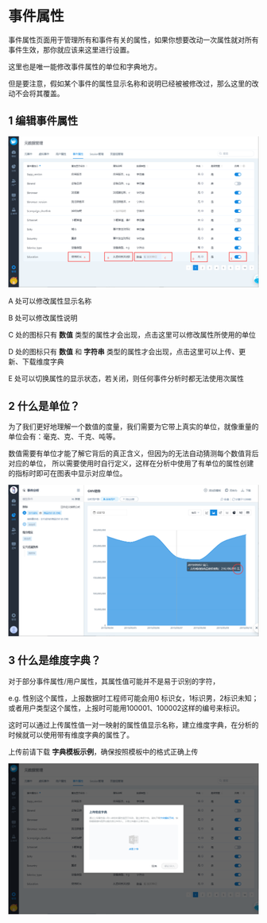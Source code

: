 # 事件属性

事件属性页面用于管理所有和事件有关的属性，如果你想要改动一次属性就对所有事件生效，那你就应该来这里进行设置。

这里也是唯一能修改事件属性的单位和字典地方。

但是要注意，假如某个事件的属性显示名称和说明已经被被修改过，那么这里的改动不会将其覆盖。

## 1 编辑事件属性

![](../../../.gitbook/assets/image%20%28112%29.png)

A 处可以修改属性显示名称

B 处可以修改属性说明

C 处的图标只有 **数值** 类型的属性才会出现，点击这里可以修改属性所使用的单位

D 处的图标只有 **数值** 和 **字符串** 类型的属性才会出现，点击这里可以上传、更新、下载维度字典

E 处可以切换属性的显示状态，若关闭，则任何事件分析时都无法使用次属性

## 2 什么是单位？

为了我们更好地理解一个数值的度量，我们需要为它带上真实的单位，就像重量的单位会有：毫克、克、千克、吨等。

数值需要有单位才能了解它背后的真正含义，但因为的无法自动猜测每个数值背后对应的单位， 所以需要使用时自行定义，这样在分析中使用了有单位的属性创建的指标时即可在图表中显示对应单位。

![](../../../.gitbook/assets/image%20%2840%29.png)

## 3 什么是维度字典？

对于部分事件属性/用户属性，其属性值可能并不是易于识别的字符，

e.g. 性别这个属性，上报数据时工程师可能会用0 标识女，1标识男，2标识未知；或者用户类型这个属性，上报时可能用100001、100002这样的编号来标识。

这时可以通过上传属性值一对一映射的属性值显示名称，建立维度字典，在分析的时候就可以使用带有维度字典的属性了。

上传前请下载 **字典模板示例**，确保按照模板中的格式正确上传

![](../../../.gitbook/assets/image%20%2852%29.png)



